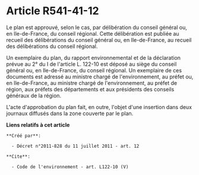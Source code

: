 # Article R541-41-12

Le plan est approuvé, selon le cas, par délibération du conseil général ou, en Ile-de-France, du conseil régional. Cette
délibération est publiée au recueil des délibérations du conseil général ou, en Ile-de-France, au recueil des délibérations
du conseil régional. 

Un exemplaire du plan, du rapport environnemental et de la déclaration prévue au 2° du I de l'article L. 122-10 est déposé au
siège du conseil général ou, en Ile-de-France, du conseil régional. Un exemplaire de ces documents est adressé au ministre
chargé de l'environnement, au préfet ou, en Ile-de-France, au ministre chargé de l'environnement, au préfet de région, aux
préfets des départements et aux présidents des conseils généraux de la région. 

L'acte d'approbation du plan fait, en outre, l'objet d'une insertion dans deux journaux diffusés dans la zone couverte par le
plan.

**Liens relatifs à cet article**

	**Créé par**:

	  - Décret n°2011-828 du 11 juillet 2011 - art. 12

	**Cite**:

	  - Code de l'environnement - art. L122-10 (V)
